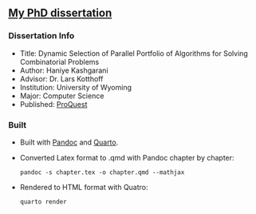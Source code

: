 ## [My PhD dissertation](https://haniyeka.github.io/dissertation-website/)

### Dissertation Info
* Title: Dynamic Selection of Parallel Portfolio of Algorithms for Solving Combinatorial Problems
* Author: Haniye Kashgarani 
* Advisor: Dr. Lars Kotthoff
* Institution: University of Wyoming 
* Major: Computer Science
* Published: [ProQuest](https://www.proquest.com/docview/3150948537/253E98C17F724BFCPQ/1?accountid=45220&sourcetype=Dissertations%20&%20Theses)

### Built
* Built with [Pandoc](https://pandoc.org/) and [Quarto](https://quarto.org/). 
* Converted Latex format to .qmd with Pandoc chapter by chapter: 

  ```
  pandoc -s chapter.tex -o chapter.qmd --mathjax
  ```
* Rendered to HTML format with Quatro: 
  ```
  quarto render
  ```

